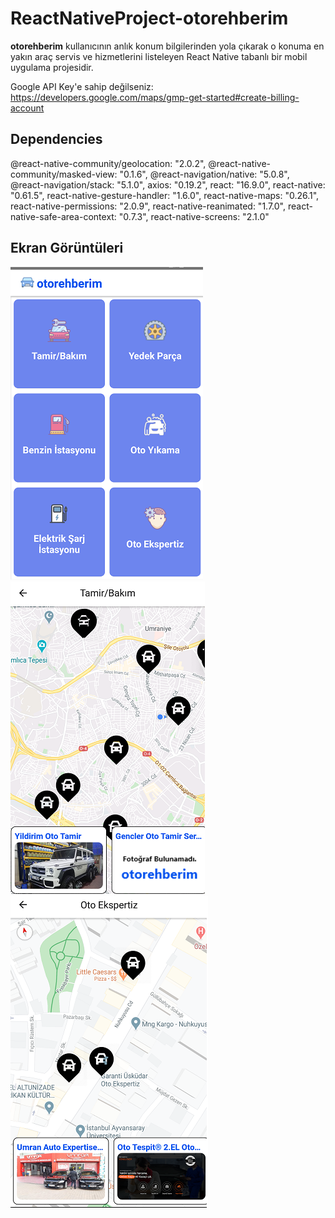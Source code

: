 # ReactNativeProject-otorehberim

**otorehberim** kullanıcının anlık konum bilgilerinden yola çıkarak o konuma en yakın araç servis ve hizmetlerini listeleyen React Native tabanlı bir mobil uygulama projesidir.

Google API Key'e sahip değilseniz: https://developers.google.com/maps/gmp-get-started#create-billing-account

## Dependencies
@react-native-community/geolocation: "2.0.2",
@react-native-community/masked-view: "0.1.6",
@react-navigation/native: "5.0.8",
@react-navigation/stack: "5.1.0",
axios: "0.19.2",
react: "16.9.0",
react-native: "0.61.5",
react-native-gesture-handler: "1.6.0",
react-native-maps: "0.26.1",
react-native-permissions: "2.0.9",
react-native-reanimated: "1.7.0",
react-native-safe-area-context: "0.7.3",
react-native-screens: "2.1.0"

## Ekran Görüntüleri
![](https://github.com/sahindogukan/ReactNativeProject-otorehberim/blob/master/otorehberim.png) ![](https://github.com/sahindogukan/ReactNativeProject-otorehberim/blob/master/otorehberim2.png) ![](https://github.com/sahindogukan/ReactNativeProject-otorehberim/blob/master/otorehberim3.png) 
